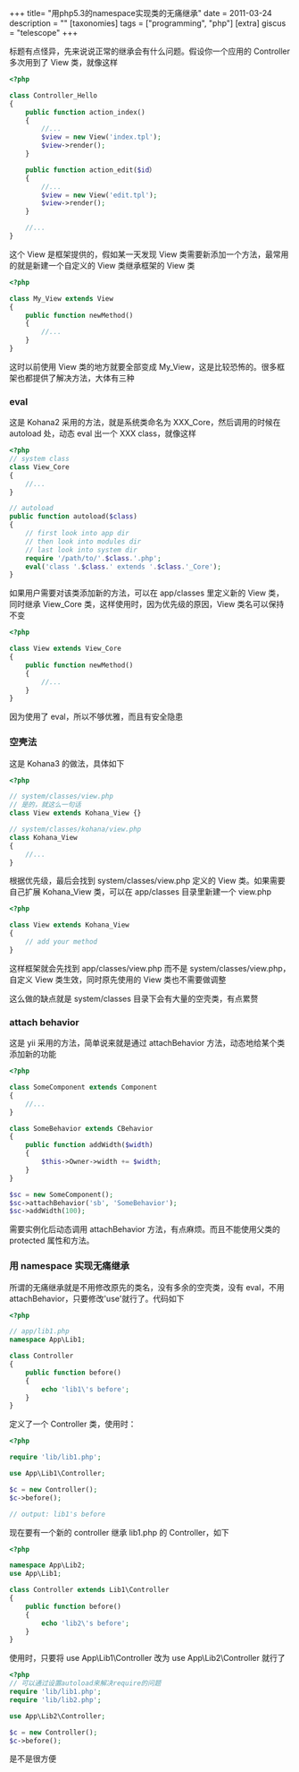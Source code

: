 +++
title= "用php5.3的namespace实现类的无痛继承"
date = 2011-03-24
description = ""
[taxonomies]
tags = ["programming", "php"]
[extra]
giscus = "telescope"
+++

标题有点怪异，先来说说正常的继承会有什么问题。假设你一个应用的 Controller 多次用到了 View 类，就像这样

```php
<?php

class Controller_Hello
{
	public function action_index()
	{
		//...
		$view = new View('index.tpl');
		$view->render();
	}

	public function action_edit($id）
	{
		//...
		$view = new View('edit.tpl');
		$view->render();
	}

	//...
}
```

这个 View 是框架提供的，假如某一天发现 View 类需要新添加一个方法，最常用的就是新建一个自定义的 View 类继承框架的 View 类

```php
<?php

class My_View extends View
{
	public function newMethod()
	{
		//...
	}
}
```

这时以前使用 View 类的地方就要全部变成 My_View，这是比较恐怖的。很多框架也都提供了解决方法，大体有三种

### eval

这是 Kohana2 采用的方法，就是系统类命名为 XXX_Core，然后调用的时候在 autoload 处，动态 eval 出一个 XXX class，就像这样

```php
<?php
// system class
class View_Core
{
	//...
}

// autoload
public function autoload($class)
{
	// first look into app dir
	// then look into modules dir
	// last look into system dir
	require '/path/to/'.$class.'.php';
	eval('class '.$class.' extends '.$class.'_Core');
}
```

如果用户需要对该类添加新的方法，可以在 app/classes 里定义新的 View 类，同时继承 View_Core 类，这样使用时，因为优先级的原因，View 类名可以保持不变

```php
<?php

class View extends View_Core
{
	public function newMethod()
	{
		//...
	}
}
```

因为使用了 eval，所以不够优雅，而且有安全隐患

### 空壳法

这是 Kohana3 的做法，具体如下

```php
<?php

// system/classes/view.php
// 是的，就这么一句话
class View extends Kohana_View {}

// system/classes/kohana/view.php
class Kohana_View
{
	//...
}
```

根据优先级，最后会找到 system/classes/view.php 定义的 View 类。如果需要自己扩展 Kohana_View 类，可以在 app/classes 目录里新建一个 view.php

```php
<?php

class View extends Kohana_View
{
	// add your method
}
```

这样框架就会先找到 app/classes/view.php 而不是 system/classes/view.php，自定义 View 类生效，同时原先使用的 View 类也不需要做调整

这么做的缺点就是 system/classes 目录下会有大量的空壳类，有点累赘

### attach behavior

这是 yii 采用的方法，简单说来就是通过 attachBehavior 方法，动态地给某个类添加新的功能

```php
<?php

class SomeComponent extends Component
{
	//...
}

class SomeBehavior extends CBehavior
{
	public function addWidth($width)
	{
		$this->Owner->width += $width;
	}
}

$sc = new SomeComponent();
$sc->attachBehavior('sb', 'SomeBehavior');
$sc->addWidth(100);
```

需要实例化后动态调用 attachBehavior 方法，有点麻烦。而且不能使用父类的 protected 属性和方法。

### 用 namespace 实现无痛继承

所谓的无痛继承就是不用修改原先的类名，没有多余的空壳类，没有 eval，不用 attachBehavior，只要修改'use'就行了。代码如下

```php
<?php

// app/lib1.php
namespace App\Lib1;

class Controller
{
	public function before()
	{
		echo 'lib1\'s before';
	}
}
```

定义了一个 Controller 类，使用时：

```php
<?php

require 'lib/lib1.php';

use App\Lib1\Controller;

$c = new Controller();
$c->before();

// output: lib1's before
```

现在要有一个新的 controller 继承 lib1.php 的 Controller，如下

```php
<?php

namespace App\Lib2;
use App\Lib1;

class Controller extends Lib1\Controller
{
	public function before()
	{
		echo 'lib2\'s before';
	}
}
```

使用时，只要将 use App\Lib1\Controller 改为 use App\Lib2\Controller 就行了

```php
<?php
// 可以通过设置autoload来解决require的问题
require 'lib/lib1.php';
require 'lib/lib2.php';

use App\Lib2\Controller;

$c = new Controller();
$c->before();
```

是不是很方便
